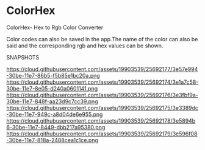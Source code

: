 # ColorHex
ColorHex- Hex to Rgb Color Converter

Color codes can also be saved in the app.The name of the color can also be said and the corresponding rgb and hex values can be shown.

SNAPSHOTS

https://cloud.githubusercontent.com/assets/19903539/25692177/3e57e994-30be-11e7-86b5-f5b85e1bc20a.png
https://cloud.githubusercontent.com/assets/19903539/25692174/3e1a7c58-30be-11e7-8e05-d240a0601141.png
https://cloud.githubusercontent.com/assets/19903539/25692176/3e3fbf9a-30be-11e7-848f-aa23d9c7cc39.png
https://cloud.githubusercontent.com/assets/19903539/25692175/3e3389dc-30be-11e7-949c-a8d04de6e955.png
https://cloud.githubusercontent.com/assets/19903539/25692178/3e5894b6-30be-11e7-8449-dbb217a95380.png
https://cloud.githubusercontent.com/assets/19903539/25692179/3e596f08-30be-11e7-818a-2488cea1c1ce.png
